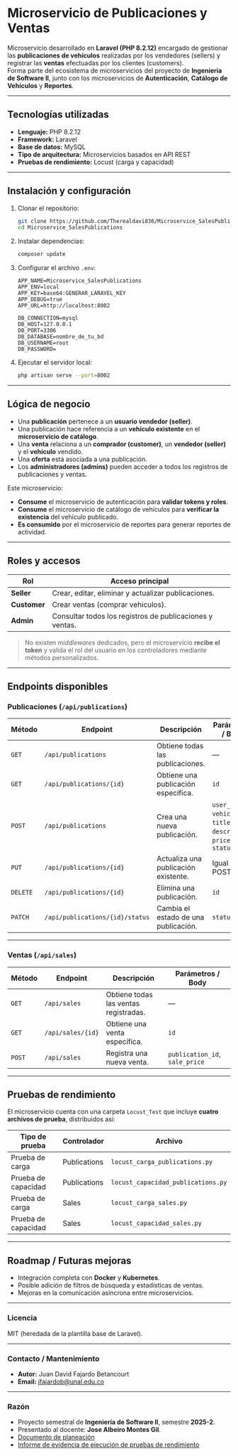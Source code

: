 # Microservicio de Publicaciones y Ventas

Microservicio desarrollado en **Laravel (PHP 8.2.12)** encargado de gestionar las **publicaciones de vehículos** realizadas por los vendedores (sellers) y registrar las **ventas** efectuadas por los clientes (customers).  
Forma parte del ecosistema de microservicios del proyecto de **Ingeniería de Software II**, junto con los microservicios de **Autenticación**, **Catálogo de Vehículos** y **Reportes**.

---

## Tecnologías utilizadas

- **Lenguaje:** PHP 8.2.12  
- **Framework:** Laravel  
- **Base de datos:** MySQL  
- **Tipo de arquitectura:** Microservicios basados en API REST  
- **Pruebas de rendimiento:** Locust (carga y capacidad)

---

## Instalación y configuración

1. Clonar el repositorio:

   ```bash
   git clone https://github.com/Therealdavi836/Microservice_SalesPublications.git
   cd Microservice_SalesPublications
    ```

1. Instalar dependencias:

   ```bash
   composer update
   ```

2. Configurar el archivo `.env`:

   ```env
   APP_NAME=Microservice_SalesPublications
   APP_ENV=local
   APP_KEY=base64:GENERAR_LARAVEL_KEY
   APP_DEBUG=true
   APP_URL=http://localhost:8002

   DB_CONNECTION=mysql
   DB_HOST=127.0.0.1
   DB_PORT=3306
   DB_DATABASE=nombre_de_tu_bd
   DB_USERNAME=root
   DB_PASSWORD=
   ```

3. Ejecutar el servidor local:

   ```bash
   php artisan serve --port=8002
   ```

---

## Lógica de negocio

* Una **publicación** pertenece a un **usuario vendedor (seller)**.
* Una publicación hace referencia a un **vehículo existente** en el **microservicio de catálogo**.
* Una **venta** relaciona a un **comprador (customer)**, un **vendedor (seller)** y el **vehículo** vendido.
* Una **oferta** está asociada a una publicación.
* Los **administradores (admins)** pueden acceder a todos los registros de publicaciones y ventas.

Este microservicio:

* **Consume** el microservicio de autenticación para **validar tokens y roles**.
* **Consume** el microservicio de catálogo de vehículos para **verificar la existencia** del vehículo publicado.
* **Es consumido** por el microservicio de reportes para generar reportes de actividad.

---

## Roles y accesos

| Rol          | Acceso principal                                         |
| ------------ | -------------------------------------------------------- |
| **Seller**   | Crear, editar, eliminar y actualizar publicaciones.      |
| **Customer** | Crear ventas (comprar vehiculos).                        |
| **Admin**    | Consultar todos los registros de publicaciones y ventas. |

> No existen *middlewares* dedicados, pero el microservicio **recibe el token** y valida el rol del usuario en los controladores mediante métodos personalizados.

---

## Endpoints disponibles

### Publicaciones (`/api/publications`)

| Método   | Endpoint                        | Descripción                          | Parámetros / Body                                                  |
| -------- | ------------------------------- | ------------------------------------ | ------------------------------------------------------------------ |
| `GET`    | `/api/publications`             | Obtiene todas las publicaciones.     | —                                                                  |
| `GET`    | `/api/publications/{id}`        | Obtiene una publicación específica.  | `id`                                                               |
| `POST`   | `/api/publications`             | Crea una nueva publicación.          | `user_id`, `vehicle_id`, `title`, `description`, `price`, `status` |
| `PUT`    | `/api/publications/{id}`        | Actualiza una publicación existente. | Igual que POST                                                     |
| `DELETE` | `/api/publications/{id}`        | Elimina una publicación.             | `id`                                                               |
| `PATCH`  | `/api/publications/{id}/status` | Cambia el estado de una publicación. | `status`                                                           |

---

### Ventas (`/api/sales`)

| Método | Endpoint          | Descripción                           | Parámetros / Body              |
| ------ | ----------------- | ------------------------------------- | ------------------------------ |
| `GET`  | `/api/sales`      | Obtiene todas las ventas registradas. | —                              |
| `GET`  | `/api/sales/{id}` | Obtiene una venta específica.         | `id`                           |
| `POST` | `/api/sales`      | Registra una nueva venta.             | `publication_id`, `sale_price` |

---

## Pruebas de rendimiento

El microservicio cuenta con una carpeta `Locust_Test` que incluye **cuatro archivos de prueba**, distribuidos así:

| Tipo de prueba      | Controlador  | Archivo                           |
| ------------------- | ------------ | --------------------------------- |
| Prueba de carga     | Publications | `locust_carga_publications.py`     |
| Prueba de capacidad | Publications | `locust_capacidad_publications.py` |
| Prueba de carga     | Sales        | `locust_carga_sales.py`            |
| Prueba de capacidad | Sales        | `locust_capacidad_sales.py`        |

---

## Roadmap / Futuras mejoras

* Integración completa con **Docker** y **Kubernetes**.
* Posible adición de filtros de búsqueda y estadísticas de ventas.
* Mejoras en la comunicación asíncrona entre microservicios.

---

### Licencia

MIT (heredada de la plantilla base de Laravel).

---

### Contacto / Mantenimiento

* **Autor:** Juan David Fajardo Betancourt
* **Email:** [jfajardob@unal.edu.co](mailto:jfajardob@unal.edu.co)

---

### Razón

* Proyecto semestral de **Ingeniería de Software II**, semestre **2025-2**.
* Presentado al docente: **Jose Albeiro Montes Gil**.
* [Documento de planeación](https://docs.google.com/document/d/1bnb3KTs5Pmeoy83xN5RjugHqdJ3E_rLXUf8NLsQU5xE/edit?usp=sharing)
* [Informe de evidencia de ejecución de pruebas de rendimiento](https://docs.google.com/document/d/1S7h12ZzESNoP5FUDjKQ7n9BWXnBOSWf8oHqbKiwUuSc/edit?usp=sharing)
